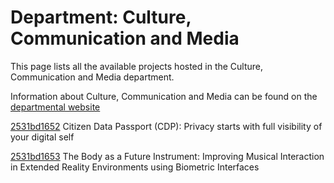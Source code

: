 # Department: **Culture, Communication and Media**

This page lists all the available projects hosted in the Culture, Communication and Media department.

Information about Culture, Communication and Media can be found on the [departmental website](https://www.ucl.ac.uk/ioe/departments-and-centres/culture-communication-and-media)

[2531bd1652](../projects/2531bd1652.md) Citizen Data Passport (CDP): Privacy starts with full visibility of your digital self

[2531bd1653](../projects/2531bd1653.md) The Body as a Future Instrument: Improving Musical Interaction in Extended Reality Environments using Biometric Interfaces

